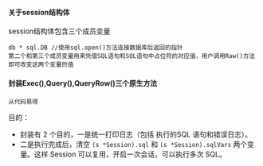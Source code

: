#### 关于session结构体

session结构体包含三个成员变量

~~~
db * sql.DB //使用sql.open()方法连接数据库后返回的指针
第二个和第三个成员变量用来凭借SQL语句和SQL语句中占位符的对应值，用户调用Raw()方法即可改变这两个变量的值
~~~

#### 封装Exec(),Query(),QueryRow()三个原生方法

~~~
从代码易得
~~~

目的：

- 封装有 2 个目的，一是统一打印日志（包括 执行的SQL 语句和错误日志）。
- 二是执行完成后，清空 `(s *Session).sql` 和 `(s *Session).sqlVars` 两个变量。这样 Session 可以复用，开启一次会话，可以执行多次 SQL。